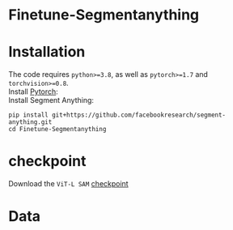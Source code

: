 # Finetune-Segmentanything

# Installation
The code requires `python>=3.8`, as well as `pytorch>=1.7` and `torchvision>=0.8`.    
Install [Pytorch](https://pytorch.org/):    
Install Segment Anything:    
```
pip install git+https://github.com/facebookresearch/segment-anything.git    
cd Finetune-Segmentanything    
```

# checkpoint
Download the `ViT-L SAM` [checkpoint](https://dl.fbaipublicfiles.com/segment_anything/sam_vit_l_0b3195.pth) 
# Data
